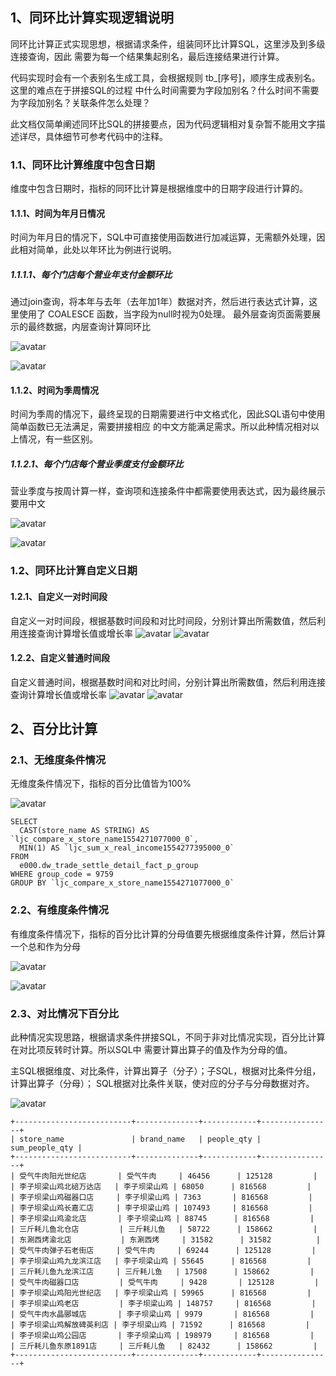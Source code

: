 ## 1、同环比计算实现逻辑说明
同环比计算正式实现思想，根据请求条件，组装同环比计算SQL，这里涉及到多级连接查询，因此
需要为每一个结果集起别名，最后连接结果进行计算。

代码实现时会有一个表别名生成工具，会根据规则 tb_[序号]，顺序生成表别名。这里的难点在于拼接SQL的过程
中什么时间需要为字段加别名？什么时间不需要为字段加别名？关联条件怎么处理？

此文档仅简单阐述同环比SQL的拼接要点，因为代码逻辑相对复杂暂不能用文字描述详尽，具体细节可参考代码中的注释。
### 1.1、同环比计算维度中包含日期
维度中包含日期时，指标的同环比计算是根据维度中的日期字段进行计算的。
#### 1.1.1、时间为年月日情况
时间为年月日的情况下，SQL中可直接使用函数进行加减运算，无需额外处理，因此相对简单，此处以年环比为例进行说明。
##### 1.1.1.1、每个门店每个营业年支付金额环比
通过join查询，将本年与去年（去年加1年）数据对齐，然后进行表达式计算，这里使用了 COALESCE 函数，当字段为null时视为0处理。
最外层查询页面需要展示的最终数据，内层查询计算同环比

![avatar](qoq_004.png)

![avatar](qoq_000.png)
#### 1.1.2、时间为季周情况
时间为季周的情况下，最终呈现的日期需要进行中文格式化，因此SQL语句中使用简单函数已无法满足，需要拼接相应
的中文方能满足需求。所以此种情况相对以上情况，有一些区别。
##### 1.1.2.1、每个门店每个营业季度支付金额环比
营业季度与按周计算一样，查询项和连接条件中都需要使用表达式，因为最终展示要用中文

![avatar](qoq_003.png)

![avatar](qoq_001.png)

### 1.2、同环比计算自定义日期
#### 1.2.1、自定义一对时间段
自定义一对时间段，根据基数时间段和对比时间段，分别计算出所需数值，然后利用连接查询计算增长值或增长率
![avatar](qoq_007.png)
![avatar](qoq_008.png)
#### 1.2.2、自定义普通时间段
自定义普通时间，根据基数时间和对比时间，分别计算出所需数值，然后利用连接查询计算增长值或增长率
![avatar](qoq_006.png)
![avatar](qoq_005.png)

## 2、百分比计算
### 2.1、无维度条件情况
无维度条件情况下，指标的百分比值皆为100%

![avatar](qoq_009.png)

```
SELECT
  CAST(store_name AS STRING) AS `ljc_compare_x_store_name1554271077000_0`,
  MIN(1) AS `ljc_sum_x_real_income1554277395000_0`
FROM
  e000.dw_trade_settle_detail_fact_p_group
WHERE group_code = 9759
GROUP BY `ljc_compare_x_store_name1554271077000_0`
```
### 2.2、有维度条件情况
有维度条件情况下，指标的百分比计算的分母值要先根据维度条件计算，然后计算一个总和作为分母

![avatar](qoq_010.png)

![avatar](qoq_011.png)

### 2.3、对比情况下百分比
此种情况实现思路，根据请求条件拼接SQL，不同于非对比情况实现，百分比计算在对比项反转时计算。所以SQL中
需要计算出算子的值及作为分母的值。

主SQL根据维度、对比条件，计算出算子（分子）；子SQL，根据对比条件分组，计算出算子（分母）；
SQL根据对比条件关联，使对应的分子与分母数据对齐。

![avatar](pct.png)
```
+--------------------------+--------------+------------+----------------+
| store_name               | brand_name   | people_qty | sum_people_qty |
+--------------------------+--------------+------------+----------------+
| 受气牛肉阳光世纪店       | 受气牛肉     | 46456      | 125128         |
| 李子坝梁山鸡北碚万达店   | 李子坝梁山鸡 | 68050      | 816568         |
| 李子坝梁山鸡磁器口店     | 李子坝梁山鸡 | 7363       | 816568         |
| 李子坝梁山鸡长嘉汇店     | 李子坝梁山鸡 | 107493     | 816568         |
| 李子坝梁山鸡渝北店       | 李子坝梁山鸡 | 88745      | 816568         |
| 三斤耗儿鱼北仓店         | 三斤耗儿鱼   | 58722      | 158662         |
| 东涮西烤渝北店           | 东涮西烤     | 31582      | 31582          |
| 受气牛肉弹子石老街店     | 受气牛肉     | 69244      | 125128         |
| 李子坝梁山鸡九龙滨江店   | 李子坝梁山鸡 | 55645      | 816568         |
| 三斤耗儿鱼九龙滨江店     | 三斤耗儿鱼   | 17508      | 158662         |
| 受气牛肉磁器口店         | 受气牛肉     | 9428       | 125128         |
| 李子坝梁山鸡阳光世纪店   | 李子坝梁山鸡 | 59965      | 816568         |
| 李子坝梁山鸡老店         | 李子坝梁山鸡 | 148757     | 816568         |
| 受气牛肉水晶郦城店       | 李子坝梁山鸡 | 9979       | 816568         |
| 李子坝梁山鸡解放碑英利店 | 李子坝梁山鸡 | 71592      | 816568         |
| 李子坝梁山鸡公园店       | 李子坝梁山鸡 | 198979     | 816568         |
| 三斤耗儿鱼东原1891店     | 三斤耗儿鱼   | 82432      | 158662         |
+--------------------------+--------------+------------+----------------+

```

